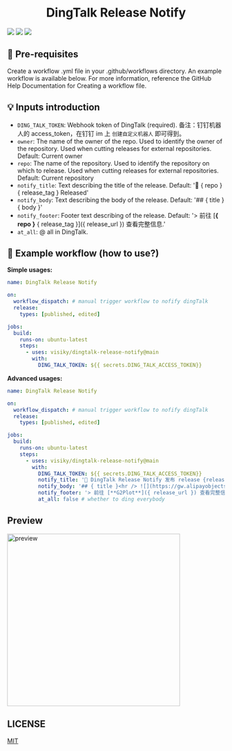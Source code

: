 <h1 align="center">DingTalk Release Notify</h1>

![](https://img.shields.io/github/workflow/status/visiky/release-notify/CI?style=flat-square)
[![](https://img.shields.io/badge/marketplace-dingtalk--release--notify-blueviolet?style=flat-square)](https://github.com/marketplace/actions/dingtalk-release-notify)
[![](https://img.shields.io/github/v/release/visiky/release-notify?style=flat-square&color=orange)](https://github.com/visiky/release-notify/releases)


## 🎩 Pre-requisites

Create a workflow .yml file in your .github/workflows directory. An example workflow is available below. For more information, reference the GitHub Help Documentation for Creating a workflow file.

## 💡 Inputs introduction

- `DING_TALK_TOKEN`: Webhook token of DingTalk (required). 备注：钉钉机器人的 access_token，在钉钉 im 上 `创建自定义机器人` 即可得到。
- `owner`: The name of the owner of the repo. Used to identify the owner of the repository. Used when cutting releases for external repositories. Default: Current owner
- `repo`: The name of the repository. Used to identify the repository on which to release. Used when cutting releases for external repositories. Default: Current repository
- `notify_title`: Text describing the title of the release. Default: '👏 { repo } { release_tag } Released'
- `notify_body`: Text describing the body of the release. Default: '## { title }    { body }'
- `notify_footer`: Footer text describing of the release. Default: '> 前往 [**{ repo }** { release_tag }]({ release_url }) 查看完整信息.'
- `at_all`: @ all in DingTalk.

## 🚀 Example workflow (how to use?)

**Simple usages:**

```yml
name: DingTalk Release Notify

on:
  workflow_dispatch: # manual trigger workflow to nofify dingTalk
  release:
    types: [published, edited]

jobs:
  build:
    runs-on: ubuntu-latest
    steps:
      - uses: visiky/dingtalk-release-notify@main
        with:
          DING_TALK_TOKEN: ${{ secrets.DING_TALK_ACCESS_TOKEN}}
```

**Advanced usages:**

```yml
name: DingTalk Release Notify

on:
  workflow_dispatch: # manual trigger workflow to nofify dingTalk
  release:
    types: [published, edited]

jobs:
  build:
    runs-on: ubuntu-latest
    steps:
      - uses: visiky/dingtalk-release-notify@main
        with:
          DING_TALK_TOKEN: ${{ secrets.DING_TALK_ACCESS_TOKEN}}
          notify_title: '🎉 DingTalk Release Notify 发布 release {release_tag} 🎉' # Template of nofify title message in DingTalk
          notify_body: '## { title }<hr /> ![](https://gw.alipayobjects.com/zos/antfincdn/pJ5JP3Ntkd/2021-08.png) <hr /> { body } <hr />' # Template of nofify body message in DingTalk
          notify_footer: '> 前往 [**G2Plot**]({ release_url }) 查看完整信息.' # Template of nofify footer message in DingTalk
          at_all: false # whether to ding everybody

```

## Preview

<img src="https://gw.alipayobjects.com/zos/antfincdn/QhxubTKba5/d900537b-b6e8-4206-a454-bea2349d9171.png" alt="preview" width="400" />

## LICENSE

[MIT](./LICENSE)
